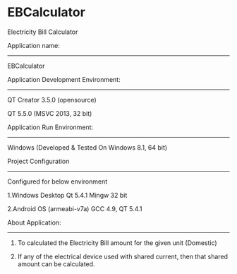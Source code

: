 # EBCalculator
Electricity Bill Calculator

Application name: 

-----------------

EBCalculator

Application Development Environment: 

-------------------------------------

QT Creator 3.5.0 (opensource)

QT 5.5.0 (MSVC 2013, 32 bit)

Application Run Environment: 

-----------------------------

Windows (Developed & Tested On Windows 8.1, 64 bit)

Project Configuration

---------------------

Configured for below environment 

1.Windows Desktop Qt 5.4.1 Mingw 32 bit

2.Android OS (armeabi-v7a) GCC 4.9, QT 5.4.1

About Application: 

------------------

1.	To calculated the Electricity Bill amount for the given unit (Domestic)

2.	If any of the electrical device used with shared current, then that shared amount can be calculated.
